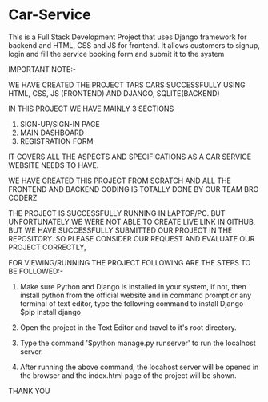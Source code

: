 # Car-Service
This is a Full Stack Development Project that uses Django framework for backend and HTML, CSS and JS for frontend. It allows customers to signup, login and fill the service booking form and submit it to the system

IMPORTANT NOTE:-

WE HAVE CREATED THE  PROJECT TARS CARS SUCCESSFULLY USING  HTML, CSS, JS (FRONTEND) AND DJANGO, SQLITE(BACKEND)

IN THIS PROJECT WE HAVE MAINLY 3 SECTIONS
1. SIGN-UP/SIGN-IN PAGE
2. MAIN DASHBOARD
3. REGISTRATION FORM


IT COVERS ALL THE ASPECTS AND SPECIFICATIONS AS A CAR SERVICE WEBSITE NEEDS TO HAVE.

WE HAVE CREATED THIS PROJECT FROM SCRATCH AND ALL THE FRONTEND AND BACKEND CODING IS TOTALLY DONE BY OUR TEAM BRO CODERZ



THE PROJECT IS SUCCESSFULLY RUNNING IN LAPTOP/PC. BUT UNFORTUNATELY WE WERE NOT ABLE TO CREATE LIVE LINK IN GITHUB, BUT WE HAVE SUCCESSFULLY SUBMITTED OUR PROJECT IN THE REPOSITORY. 
SO PLEASE CONSIDER OUR REQUEST AND EVALUATE OUR PROJECT CORRECTLY,



FOR VIEWING/RUNNING THE PROJECT  FOLLOWING ARE THE STEPS TO BE FOLLOWED:-
1) Make sure Python and Django is installed in your system,
if not, then install python from the official website and   in command prompt or any terminal of text editor, type the following command to install Django-
	$pip install django

2) Open the project in the Text Editor and travel to it's root directory.

3) Type the command '$python manage.py runserver' to run the localhost server.

4) After running the above command, the locahost server will be opened in the browser and the index.html page of the project will be shown.


 

THANK YOU 

 
